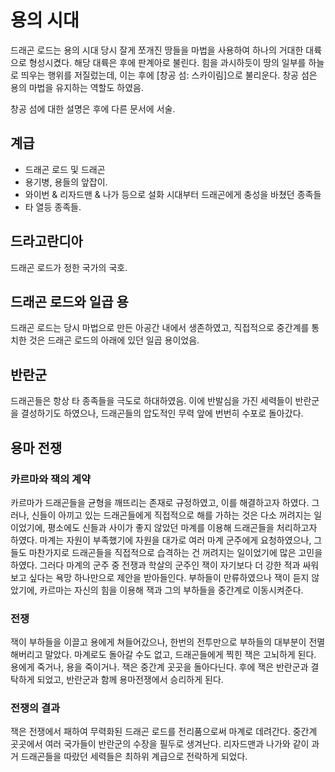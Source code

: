 # 용의 시대

드래곤 로드는 용의 시대 당시 잘게 쪼개진 땅들을 마법을 사용하여 하나의 거대한 대륙으로 형성시켰다.
해당 대륙은 후에 판계아로 불린다.
힘을 과시하듯이 땅의 일부를 하늘로 띄우는 행위를 저질렀는데, 이는 후에 [창공 섬: 스카이림]으로 불리운다.
창공 섬은 용의 마법을 유지하는 역할도 하였음.

창공 섬에 대한 설명은 후에 다른 문서에 서술.

## 계급

- 드래곤 로드 및 드래곤
- 용기병, 용들의 앞잡이.
- 와이번 & 리자드맨 & 나가 등으로 설화 시대부터 드래곤에게 충성을 바쳤던 종족들
- 타 열등 종족들.

## 드라고란디아

드래곤 로드가 정한 국가의 국호.

## 드래곤 로드와 일곱 용

드래곤 로드는 당시 마법으로 만든 아공간 내에서 생존하였고,
직접적으로 중간계를 통치한 것은 드래곤 로드의 아래에 있던 일곱 용이었음.

## 반란군

드래곤들은 항상 타 종족들을 극도로 하대하였음.
이에 반발심을 가진 세력들이 반란군을 결성하기도 하였으나, 드래곤들의 압도적인 무력 앞에 번번히 수포로 돌아갔다.

## 용마 전쟁

### 카르마와 잭의 계약

카르마가 드래곤들을 균형을 깨뜨리는 존재로 규정하였고, 이를 해결하고자 하였다.
그러나, 신들이 아끼고 있는 드래곤들에게 직접적으로 해를 가하는 것은 다소 꺼려지는 일이었기에,
평소에도 신들과 사이가 좋지 않았던 마계를 이용해 드래곤들을 처리하고자 하였다.
마계는 자원이 부족했기에 자원을 대가로 여러 마계 군주에게 요청하였으나, 그들도 마찬가지로 드래곤들을 직접적으로 습격하는 건 꺼려지는 일이었기에 많은 고민을 하였다.
그러다 마계의 군주 중 전쟁과 학살의 군주인 잭이 자기보다 더 강한 적과 싸워보고 싶다는 욕망 하나만으로 제안을 받아들인다.
부하들이 만류하였으나 잭이 듣지 않았기에, 카르마는 자신의 힘을 이용해 잭과 그의 부하들을 중간계로 이동시켜준다.

### 전쟁

잭이 부하들을 이끌고 용에게 쳐들어갔으나, 한번의 전투만으로 부하들의 대부분이 전멸해버리고 말았다.
마계로도 돌아갈 수도 없고, 드래곤들에게 찍힌 잭은 고뇌하게 된다.
용에게 죽거나, 용을 죽이거나.
잭은 중간계 곳곳을 돌아다닌다.
후에 잭은 반란군과 결탁하게 되었고, 반란군과 함께 용마전쟁에서 승리하게 된다.

### 전쟁의 결과

잭은 전쟁에서 패하여 무력화된 드래곤 로드를 전리품으로써 마계로 데려간다.
중간계 곳곳에서 여러 국가들이 반란군의 수장을 필두로 생겨난다.
리자드맨과 나가와 같이 과거 드래곤들을 따랐던 세력들은 최하위 계급으로 전락하게 되었다.
